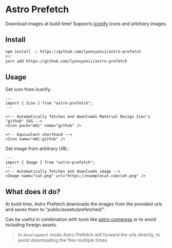 # Astro Prefetch
Download images at build time! Supports [Iconify](https://icon-sets.iconify.design/) icons and arbitrary images.

## Install
```bash
npm install -i https://github.com/lyonsyonii/astro-prefetch
#or
yarn add https://github.com/lyonsyonii/astro-prefetch
```

## Usage
Get icon from Iconify:
```astro
---
import { Icon } from "astro-prefetch";
---

<!-- Automatically fetches and downloads Material Design Icon's "github" SVG -->
<Icon pack="mdi" name="github" />

<!-- Equivalent shorthand -->
<Icon name="mdi:github" />

```

Get image from arbitrary URL:

```astro
---
import { Image } from "astro-prefetch";
---
<!-- Automatically fetches and downloads image -->
<Image name="cat.png" url="https://examplecat.com/cat.png" />
```

## What does it do?
At build time, Astro Prefetch downloads the images from the provided urls and saves them to "public/assets/prefetched/".

Can be useful in combination with tools like [astro-compress](https://github.com/astro-community/astro-compress) or to avoid including foreign assets.

> In `development` mode Astro Prefetch will forward the urls directly, to avoid downloading the files multiple times.